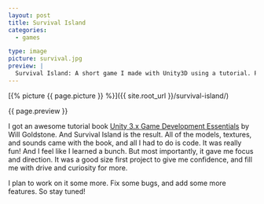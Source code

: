 ```yaml
---
layout: post
title: Survival Island
categories:
  - games

type: image
picture: survival.jpg
preview: |
  Survival Island: A short game I made with Unity3D using a tutorial. Play it <a href="http://sofyk.com/survival-island/">HERE</a>!
---
```


[{% picture {{ page.picture }} %}]({{ site.root_url }}/survival-island/)

{{ page.preview }}

I got an awesome tutorial book [Unity 3.x Game Development Essentials](https://www.amazon.com/Unity-3-x-Game-Development-Essentials/dp/1849691444/) by Will Goldstone. And Survival Island is the result. All of the models, textures, and sounds came with the book, and all I had to do is code. It was really fun! And I feel like I learned a bunch. But most importantly, it gave me focus and direction. It was a good size first project to give me confidence, and fill me with drive and curiosity for more.

I plan to work on it some more. Fix some bugs, and add some more features. So stay tuned!
